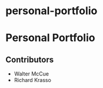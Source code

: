 # personal-portfolio
<h1>Personal Portfolio</h1>
<h2>Contributors</h2>
<ul><li>Walter McCue</li>
  <li>Richard Krasso</li></ul>
